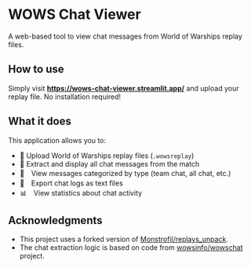 # WOWS Chat Viewer

A web-based tool to view chat messages from World of Warships replay files.

## How to use

Simply visit **https://wows-chat-viewer.streamlit.app/** and upload your replay file. No installation required!

## What it does

This application allows you to:

- 📁 Upload World of Warships replay files (`.wowsreplay`)
- 📨 Extract and display all chat messages from the match
- 💬　View messages categorized by type (team chat, all chat, etc.)
- 💾　Export chat logs as text files
- 📊　View statistics about chat activity

## Acknowledgments

- This project uses a forked version of [Monstrofil/replays_unpack](https://github.com/Monstrofil/replays_unpack).
- The chat extraction logic is based on code from [wowsinfo/wowschat](https://github.com/wowsinfo/wowschat) project.
